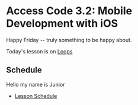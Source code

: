 # Access Code 3.2: Mobile Development with iOS

Happy Friday -- truly something to be happy about.

Today's lesson is on [Loops](/lessons/loops)

## Schedule


Hello my name is Junior



- [Lesson Schedule](schedule.md)
